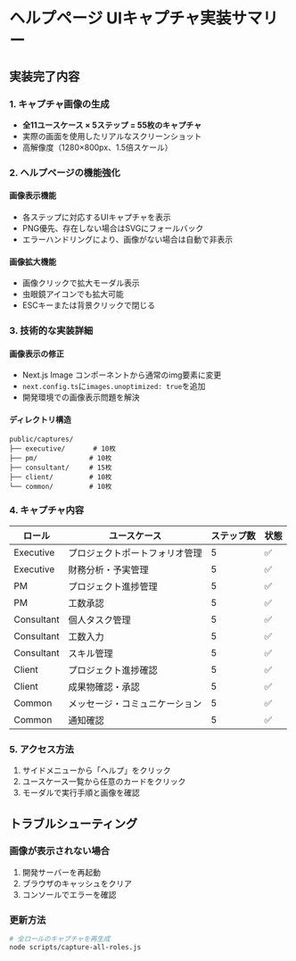 # ヘルプページ UIキャプチャ実装サマリー

## 実装完了内容

### 1. キャプチャ画像の生成
- **全11ユースケース × 5ステップ = 55枚のキャプチャ**
- 実際の画面を使用したリアルなスクリーンショット
- 高解像度（1280×800px、1.5倍スケール）

### 2. ヘルプページの機能強化

#### 画像表示機能
- 各ステップに対応するUIキャプチャを表示
- PNG優先、存在しない場合はSVGにフォールバック
- エラーハンドリングにより、画像がない場合は自動で非表示

#### 画像拡大機能
- 画像クリックで拡大モーダル表示
- 虫眼鏡アイコンでも拡大可能
- ESCキーまたは背景クリックで閉じる

### 3. 技術的な実装詳細

#### 画像表示の修正
- Next.js Image コンポーネントから通常のimg要素に変更
- `next.config.ts`に`images.unoptimized: true`を追加
- 開発環境での画像表示問題を解決

#### ディレクトリ構造
```
public/captures/
├── executive/       # 10枚
├── pm/             # 10枚
├── consultant/     # 15枚
├── client/         # 10枚
└── common/         # 10枚
```

### 4. キャプチャ内容

| ロール | ユースケース | ステップ数 | 状態 |
|--------|-------------|-----------|------|
| Executive | プロジェクトポートフォリオ管理 | 5 | ✅ |
| Executive | 財務分析・予実管理 | 5 | ✅ |
| PM | プロジェクト進捗管理 | 5 | ✅ |
| PM | 工数承認 | 5 | ✅ |
| Consultant | 個人タスク管理 | 5 | ✅ |
| Consultant | 工数入力 | 5 | ✅ |
| Consultant | スキル管理 | 5 | ✅ |
| Client | プロジェクト進捗確認 | 5 | ✅ |
| Client | 成果物確認・承認 | 5 | ✅ |
| Common | メッセージ・コミュニケーション | 5 | ✅ |
| Common | 通知確認 | 5 | ✅ |

### 5. アクセス方法
1. サイドメニューから「ヘルプ」をクリック
2. ユースケース一覧から任意のカードをクリック
3. モーダルで実行手順と画像を確認

## トラブルシューティング

### 画像が表示されない場合
1. 開発サーバーを再起動
2. ブラウザのキャッシュをクリア
3. コンソールでエラーを確認

### 更新方法
```bash
# 全ロールのキャプチャを再生成
node scripts/capture-all-roles.js
```